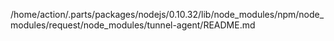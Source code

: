 /home/action/.parts/packages/nodejs/0.10.32/lib/node_modules/npm/node_modules/request/node_modules/tunnel-agent/README.md